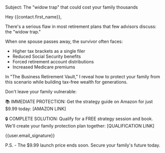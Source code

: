 Subject: The "widow trap" that could cost your family thousands

Hey {{contact.first_name}},

There's a serious flaw in most retirement plans that few advisors discuss: the "widow trap."

When one spouse passes away, the survivor often faces:
- Higher tax brackets as a single filer
- Reduced Social Security benefits
- Forced retirement account distributions
- Increased Medicare premiums

In "The Business Retirement Vault," I reveal how to protect your family from this scenario while building tax-free wealth for generations.

Don't leave your family vulnerable:

📚 IMMEDIATE PROTECTION: Get the strategy guide on Amazon for just $9.99 today: [AMAZON LINK]

🔒 COMPLETE SOLUTION: Qualify for a FREE strategy session and book. We'll create your family protection plan together: [QUALIFICATION LINK]

{{user.email_signature}}

P.S. - The $9.99 launch price ends soon. Secure your family's future today.